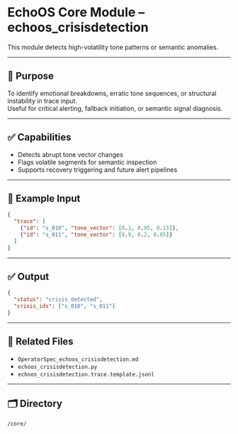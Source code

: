 
# EchoOS Core Module – echoos_crisisdetection

This module detects high-volatility tone patterns or semantic anomalies.

---

## 🧠 Purpose

To identify emotional breakdowns, erratic tone sequences, or structural instability in trace input.  
Useful for critical alerting, fallback initiation, or semantic signal diagnosis.

---

## ✅ Capabilities

- Detects abrupt tone vector changes
- Flags volatile segments for semantic inspection
- Supports recovery triggering and future alert pipelines

---

## 🧪 Example Input

```json
{
  "trace": [
    {"id": "s_010", "tone_vector": [0.1, 0.95, 0.15]},
    {"id": "s_011", "tone_vector": [0.9, 0.2, 0.85]}
  ]
}
```

---

## ✅ Output

```json
{
  "status": "crisis_detected",
  "crisis_ids": ["s_010", "s_011"]
}
```

---

## 📄 Related Files

- `OperatorSpec_echoos_crisisdetection.md`
- `echoos_crisisdetection.py`
- `echoos_crisisdetection.trace.template.jsonl`

---

## 🗂 Directory

`/core/`
